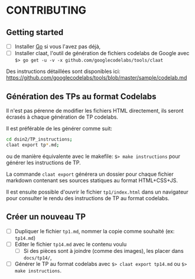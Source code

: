 # CONTRIBUTING

## Getting started

- [ ] Installer [Go](https://golang.org/dl/) si vous l'avez pas déjà,
- [ ] Installer claat, l'outil de génération de fichiers codelabs de Google avec `$> go get -u -v -x github.com/googlecodelabs/tools/claat`

Des instructions détaillées sont disponibles ici: <https://github.com/googlecodelabs/tools/blob/master/sample/codelab.md>

## Génération des TPs au format Codelabs

Il n'est pas pérenne de modifier les fichiers HTML directement, ils seront écrasés à chaque génération de TP codelabs.

Il est préférable de les générer comme suit:

```bash
cd dsin2/TP_instructions;
claat export tp*.md;
```

ou de manière équivalente avec le makefile: `$> make instructions` pour générer les instructions de TP.

La commande `claat export` générera un dossier pour chaque fichier markdown contenant ses sources statiques au format HTML+CSS+JS.

Il est ensuite possible d'ouvrir le fichier `tp1/index.html` dans un navigateur pour consulter le rendu des instructions de TP au format codelabs.

## Créer un nouveau TP

- [ ] Dupliquer le fichier `tp1.md`, nommer la copie comme souhaité (ex: `tp14.md`)
- [ ] Editer le fichier `tp14.md` avec le contenu voulu
  - [ ] Si des pièces sont à joindre (comme des images), les placer dans `docs/tp14/`,
- [ ] Générer le TP au format codelabs avec `$> claat export tp14.md` ou `$> make instructions`.
